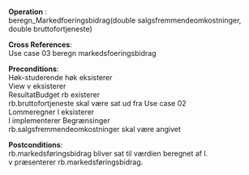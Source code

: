 **Operation** :<br> beregn_Markedfoeringsbidrag(double salgsfremmendeomkostninger, double bruttofortjeneste)

**Cross References**: <br>Use case 03 beregn markedsfoeringsbidrag

**Preconditions**: <br>
Høk-studerende høk eksisterer <br>
View v eksisterer <br>
ResultatBudget rb existerer <br>
rb.bruttofortjeneste skal være sat ud fra Use case 02<br> 
Lommeregner l eksisterer <br>
l implementerer Begrænsinger<br>
rb.salgsfremmendeomkostninger skal være angivet<br>

**Postconditions**: <br>
rb.markedsføringsbidrag bliver sat til værdien beregnet af l.<br>
v præsenterer rb.markedsføringsbidrag.<br>
